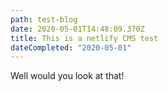 ```yaml
---
path: test-blog
date: 2020-05-01T14:48:09.370Z
title: This is a netlify CMS test
dateCompleted: "2020-05-01"
---
```

Well would you look at that!
